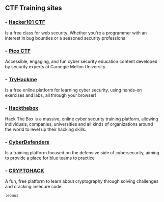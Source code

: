 ## CTF Training sites

### - [Hacker101 CTF](https://ctf.hacker101.com/)
Is a free class for web security. Whether you're a programmer with an interest in bug bounties or a seasoned security professional
### - [Pico CTF](https://picoctf.org/)
Accessible, engaging, and fun cyber security education content developed by security experts at Carnegie Mellon University.
### - [TryHackme](http://tryhackme.com/)
Is a free online platform for learning cyber security, using hands-on exercises and labs, all through your browser!
### - [Hackthebox](https://www.hackthebox.eu/)
Hack The Box is a massive, online cyber security training platform, allowing individuals, companies, universities and all kinds of organizations around the world to level up their hacking skills.
### - [CyberDefenders](https://cyberdefenders.org/)
Is a training platform focused on the defensive side of cybersecurity, aiming to provide a place for blue teams to practice
### - [CRYPTOHACK](https://cryptohack.org/)
A fun, free platform to learn about cryptography through solving challenges and cracking insecure code

`leonuz`
